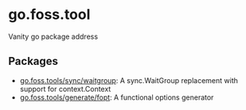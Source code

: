 # go.foss.tool
Vanity go package address 

## Packages

* [go.foss.tools/sync/waitgroup](go.foss.tools/sync/waitgroup): A sync.WaitGroup replacement with support for context.Context
* [go.foss.tools/generate/fopt](go.foss.tools/generate/fopt): A functional options generator 


